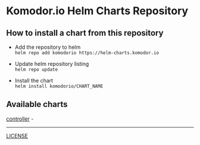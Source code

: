 # Komodor.io Helm Charts Repository

## How to install a chart from this repository

- Add the repository to helm  
`helm repo add komodorio https://helm-charts.komodor.io`

- Update helm repository listing  
`helm repo update`

- Install the chart  
`helm install komodorio/CHART_NAME`


## Available charts

[controller](https://github.com/komodorio/helm-charts/tree/master/charts/k8s-watcher) - 

---------------------------------------------------------------


[LICENSE](https://github.com/komodorio/helm-charts/)

